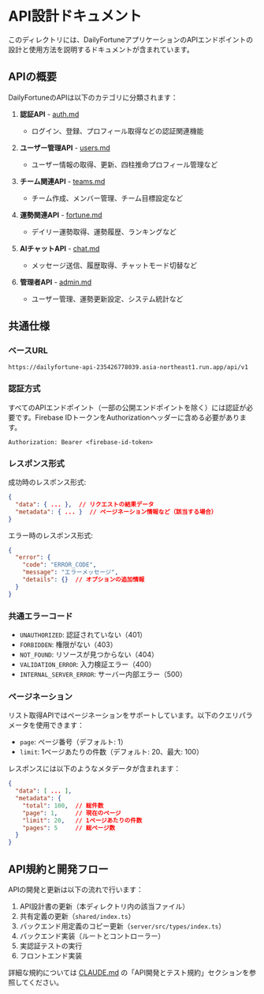 # API設計ドキュメント

このディレクトリには、DailyFortuneアプリケーションのAPIエンドポイントの設計と使用方法を説明するドキュメントが含まれています。

## APIの概要

DailyFortuneのAPIは以下のカテゴリに分類されます：

1. **認証API** - [auth.md](./auth.md)
   - ログイン、登録、プロフィール取得などの認証関連機能

2. **ユーザー管理API** - [users.md](./users.md)
   - ユーザー情報の取得、更新、四柱推命プロフィール管理など

3. **チーム関連API** - [teams.md](./teams.md)
   - チーム作成、メンバー管理、チーム目標設定など

4. **運勢関連API** - [fortune.md](./fortune.md)
   - デイリー運勢取得、運勢履歴、ランキングなど

5. **AIチャットAPI** - [chat.md](./chat.md)
   - メッセージ送信、履歴取得、チャットモード切替など

6. **管理者API** - [admin.md](./admin.md)
   - ユーザー管理、運勢更新設定、システム統計など

## 共通仕様

### ベースURL

```
https://dailyfortune-api-235426778039.asia-northeast1.run.app/api/v1
```

### 認証方式

すべてのAPIエンドポイント（一部の公開エンドポイントを除く）には認証が必要です。Firebase IDトークンをAuthorizationヘッダーに含める必要があります。

```
Authorization: Bearer <firebase-id-token>
```

### レスポンス形式

成功時のレスポンス形式:

```json
{
  "data": { ... },  // リクエストの結果データ
  "metadata": { ... }  // ページネーション情報など（該当する場合）
}
```

エラー時のレスポンス形式:

```json
{
  "error": {
    "code": "ERROR_CODE",
    "message": "エラーメッセージ",
    "details": {}  // オプションの追加情報
  }
}
```

### 共通エラーコード

- `UNAUTHORIZED`: 認証されていない（401）
- `FORBIDDEN`: 権限がない（403）
- `NOT_FOUND`: リソースが見つからない（404）
- `VALIDATION_ERROR`: 入力検証エラー（400）
- `INTERNAL_SERVER_ERROR`: サーバー内部エラー（500）

### ページネーション

リスト取得APIではページネーションをサポートしています。以下のクエリパラメータを使用できます：

- `page`: ページ番号（デフォルト: 1）
- `limit`: 1ページあたりの件数（デフォルト: 20、最大: 100）

レスポンスには以下のようなメタデータが含まれます：

```json
{
  "data": [ ... ],
  "metadata": {
    "total": 100,  // 総件数
    "page": 1,     // 現在のページ
    "limit": 20,   // 1ページあたりの件数
    "pages": 5     // 総ページ数
  }
}
```

## API規約と開発フロー

APIの開発と更新は以下の流れで行います：

1. API設計書の更新（本ディレクトリ内の該当ファイル）
2. 共有定義の更新（`shared/index.ts`）
3. バックエンド用定義のコピー更新（`server/src/types/index.ts`）
4. バックエンド実装（ルートとコントローラー）
5. 実認証テストの実行
6. フロントエンド実装

詳細な規約については [CLAUDE.md](../../CLAUDE.md) の「API開発とテスト規約」セクションを参照してください。